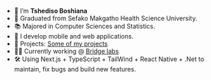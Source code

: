 - 👋 I’m **Tshediso Boshiana**
- 🏫 Graduated from Sefako Makgatho Health Science University.
- 📚 Majored in Computer Sciences and Statistics.
- 👀 I develop mobile and web applications. 
- 📜 Projects: [Some of my projects](https://projects-5584f.web.app/)
- 👷‍♂️ Currently working @ [Bridge labs](https://bridgelabs.design/)
- 🛠 Using Next.js + TypeScript + TailWind + React Native + .Net to maintain, fix bugs and build new features.

<!---
TshedisoB/TshedisoB is a ✨ special ✨ repository because its `README.md` (this file) appears on your GitHub profile.
You can click the Preview link to take a look at your changes.
--->
